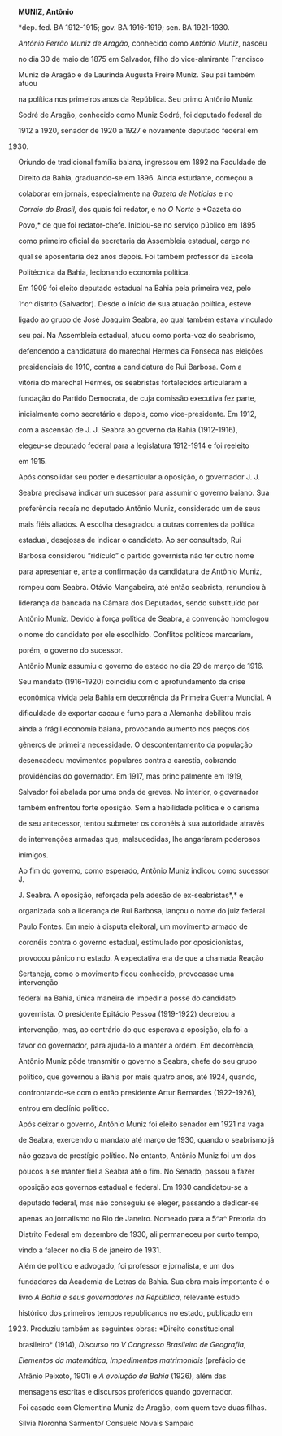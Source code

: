 **MUNIZ, Antônio**



\*dep. fed. BA 1912-1915; gov. BA 1916-1919; sen. BA 1921-1930.



*Antônio Ferrão Muniz de Aragão*, conhecido como *Antônio Muniz*, nasceu

no dia 30 de maio de 1875 em Salvador, filho do vice-almirante Francisco

Muniz de Aragão e de Laurinda Augusta Freire Muniz. Seu pai também atuou

na política nos primeiros anos da República. Seu primo Antônio Muniz

Sodré de Aragão, conhecido como Muniz Sodré, foi deputado federal de

1912 a 1920, senador de 1920 a 1927 e novamente deputado federal em

1930.



Oriundo de tradicional família baiana, ingressou em 1892 na Faculdade de

Direito da Bahia, graduando-se em 1896. Ainda estudante, começou a

colaborar em jornais, especialmente na *Gazeta de Notícias* e no

*Correio do Brasil,* dos quais foi redator, e no *O Norte* e *Gazeta do

Povo,* de que foi redator-chefe. Iniciou-se no serviço público em 1895

como primeiro oficial da secretaria da Assembleia estadual, cargo no

qual se aposentaria dez anos depois. Foi também professor da Escola

Politécnica da Bahia, lecionando economia política.



Em 1909 foi eleito deputado estadual na Bahia pela primeira vez, pelo

1^o^ distrito (Salvador). Desde o início de sua atuação política, esteve

ligado ao grupo de José Joaquim Seabra, ao qual também estava vinculado

seu pai. Na Assembleia estadual, atuou como porta-voz do seabrismo,

defendendo a candidatura do marechal Hermes da Fonseca nas eleições

presidenciais de 1910, contra a candidatura de Rui Barbosa. Com a

vitória do marechal Hermes, os seabristas fortalecidos articularam a

fundação do Partido Democrata, de cuja comissão executiva fez parte,

inicialmente como secretário e depois, como vice-presidente. Em 1912,

com a ascensão de J. J. Seabra ao governo da Bahia (1912-1916),

elegeu-se deputado federal para a legislatura 1912-1914 e foi reeleito

em 1915.



Após consolidar seu poder e desarticular a oposição, o governador J. J.

Seabra precisava indicar um sucessor para assumir o governo baiano. Sua

preferência recaía no deputado Antônio Muniz, considerado um de seus

mais fiéis aliados. A escolha desagradou a outras correntes da política

estadual, desejosas de indicar o candidato. Ao ser consultado, Rui

Barbosa considerou “ridículo” o partido governista não ter outro nome

para apresentar e, ante a confirmação da candidatura de Antônio Muniz,

rompeu com Seabra. Otávio Mangabeira, até então seabrista, renunciou à

liderança da bancada na Câmara dos Deputados, sendo substituído por

Antônio Muniz. Devido à força política de Seabra, a convenção homologou

o nome do candidato por ele escolhido. Conflitos políticos marcariam,

porém, o governo do sucessor.



Antônio Muniz assumiu o governo do estado no dia 29 de março de 1916.

Seu mandato (1916-1920) coincidiu com o aprofundamento da crise

econômica vivida pela Bahia em decorrência da Primeira Guerra Mundial. A

dificuldade de exportar cacau e fumo para a Alemanha debilitou mais

ainda a frágil economia baiana, provocando aumento nos preços dos

gêneros de primeira necessidade. O descontentamento da população

desencadeou movimentos populares contra a carestia, cobrando

providências do governador. Em 1917, mas principalmente em 1919,

Salvador foi abalada por uma onda de greves. No interior, o governador

também enfrentou forte oposição. Sem a habilidade política e o carisma

de seu antecessor, tentou submeter os coronéis à sua autoridade através

de intervenções armadas que, malsucedidas, lhe angariaram poderosos

inimigos.



Ao fim do governo, como esperado, Antônio Muniz indicou como sucessor J.

J. Seabra. A oposição, reforçada pela adesão de ex-seabristas*,* e

organizada sob a liderança de Rui Barbosa, lançou o nome do juiz federal

Paulo Fontes. Em meio à disputa eleitoral, um movimento armado de

coronéis contra o governo estadual, estimulado por oposicionistas,

provocou pânico no estado. A expectativa era de que a chamada Reação

Sertaneja, como o movimento ficou conhecido, provocasse uma intervenção

federal na Bahia, única maneira de impedir a posse do candidato

governista. O presidente Epitácio Pessoa (1919-1922) decretou a

intervenção, mas, ao contrário do que esperava a oposição, ela foi a

favor do governador, para ajudá-lo a manter a ordem. Em decorrência,

Antônio Muniz pôde transmitir o governo a Seabra, chefe do seu grupo

político, que governou a Bahia por mais quatro anos, até 1924, quando,

confrontando-se com o então presidente Artur Bernardes (1922-1926),

entrou em declínio político.



Após deixar o governo, Antônio Muniz foi eleito senador em 1921 na vaga

de Seabra, exercendo o mandato até março de 1930, quando o seabrismo já

não gozava de prestígio político. No entanto, Antônio Muniz foi um dos

poucos a se manter fiel a Seabra até o fim. No Senado, passou a fazer

oposição aos governos estadual e federal. Em 1930 candidatou-se a

deputado federal, mas não conseguiu se eleger, passando a dedicar-se

apenas ao jornalismo no Rio de Janeiro. Nomeado para a 5^a^ Pretoria do

Distrito Federal em dezembro de 1930, ali permaneceu por curto tempo,

vindo a falecer no dia 6 de janeiro de 1931.



Além de político e advogado, foi professor e jornalista, e um dos

fundadores da Academia de Letras da Bahia. Sua obra mais importante é o

livro *A Bahia e seus governadores na República*, relevante estudo

histórico dos primeiros tempos republicanos no estado, publicado em

1923. Produziu também as seguintes obras: *Direito constitucional

brasileiro* (1914), *Discurso no V Congresso Brasileiro de Geografia*,

*Elementos da matemátíca*, *Impedimentos matrimoniais* (prefácio de

Afrânio Peixoto, 1901) e *A evolução da Bahia* (1926), além das

mensagens escritas e discursos proferidos quando governador.



Foi casado com Clementina Muniz de Aragão, com quem teve duas filhas.



Silvia Noronha Sarmento/ Consuelo Novais Sampaio




